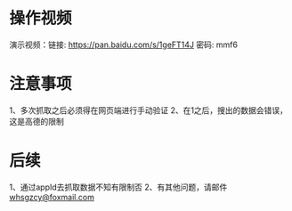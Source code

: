 # 操作视频
演示视频：链接: https://pan.baidu.com/s/1geFT14J 密码: mmf6 
# 注意事项
1、多次抓取之后必须得在网页端进行手动验证
2、在1之后，搜出的数据会错误，这是高德的限制
# 后续
1、通过appId去抓取数据不知有限制否
2、有其他问题，请邮件 whsgzcy@foxmail.com
